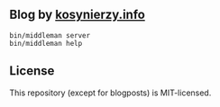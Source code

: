 ## Blog by [kosynierzy.info](http://kosynierzy.info/)

```shell
bin/middleman server
bin/middleman help
```

## License

This repository (except for blogposts) is MIT-licensed.
